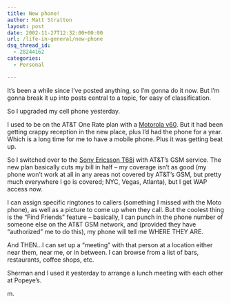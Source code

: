 ```yaml
---
title: New phone!
author: Matt Stratton
layout: post
date: 2002-11-27T12:32:00+00:00
url: /life-in-general/new-phone
dsq_thread_id:
  - 28244162
categories:
  - Personal

---
```

It&#8217;s been a while since I&#8217;ve posted anything, so I&#8217;m gonna do it now. But I&#8217;m gonna break it up into posts central to a topic, for easy of classification.

So I upgraded my cell phone yesterday.

I used to be on the AT&T One Rate plan with a [Motorola v60][1]. But it had been getting crappy reception in the new place, plus I&#8217;d had the phone for a year. Which is a long time for me to have a mobile phone. Plus it was getting beat up.

So I switched over to the [Sony Ericsson T68i][2] with AT&T&#8217;s GSM service. The new plan basically cuts my bill in half &#8211; my coverage isn&#8217;t as good (my phone won&#8217;t work at all in any areas not covered by AT&T&#8217;s GSM, but pretty much everywhere I go is covered; NYC, Vegas, Atlanta), but I get WAP access now.

I can assign specific ringtones to callers (something I missed with the Moto phone), as well as a picture to come up when they call. But the coolest thing is the &#8220;Find Friends&#8221; feature &#8211; basically, I can punch in the phone number of someone else on the AT&T GSM network, and (provided they have &#8220;authorized&#8221; me to do this), my phone will tell me WHERE THEY ARE.

And THEN&#8230;I can set up a &#8220;meeting&#8221; with that person at a location either near them, near me, or in between. I can browse from a list of bars, restaurants, coffee shops, etc.

Sherman and I used it yesterday to arrange a lunch meeting with each other at Popeye&#8217;s.

m.

 [1]: http://www.attws.com/personal/ps/view_equipment_details.jhtml?deviceKey=4916063
 [2]: http://www.attws.com/include/phones/ericsson_t68i.jhtml